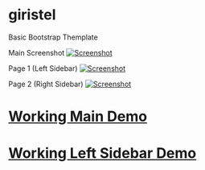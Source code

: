 # giristel
Basic Bootstrap Themplate

Main Screenshot
[![Screenshot](https://giris.tel/assets/images/giristel.jpg)](https://giris.tel/)

Page 1 (Left Sidebar)
[![Screenshot](https://giris.tel/assets/images/page-1.jpg)](https://giris.tel/)

Page 2 (Right Sidebar)
[![Screenshot](https://giris.tel/assets/images/page-2.jpg)](https://giris.tel/)

# [Working Main Demo](https://giris.tel)

# [Working Left Sidebar Demo](https://giris.tel/mobilbahis.html)
